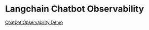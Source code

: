 # Langchain Chatbot Observability

[Chatbot Observability Demo](https://colab.research.google.com/drive/1LANJI4CQUWPhBjpuhDt8x8T2761Z2CBl?usp=sharing#scrollTo=iTYNq3XUkaQa)

